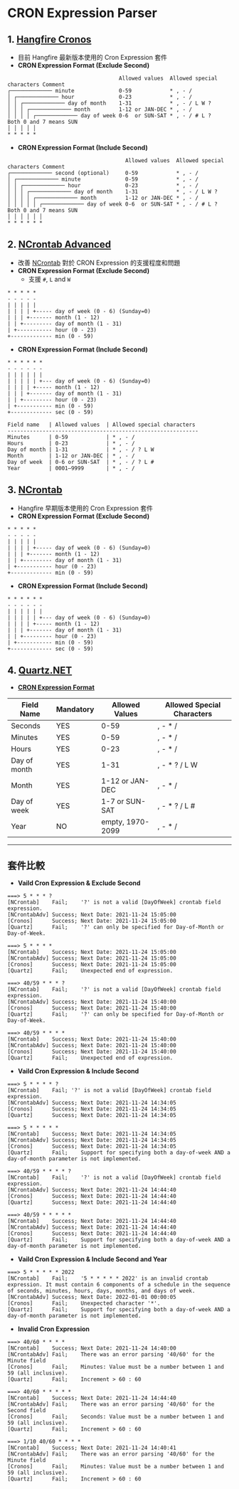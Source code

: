 # CRON Expression Parser

## 1. [Hangfire Cronos](https://github.com/HangfireIO/Cronos)

* 目前 Hangfire 最新版本使用的 Cron Expression 套件
* **CRON Expression Format (Exclude Second)**

```
                                   Allowed values  Allowed special characters Comment
┌───────────── minute              0-59            * , - /                      
│ ┌───────────── hour              0-23            * , - /                      
│ │ ┌───────────── day of month    1-31            * , - / L W ?                
│ │ │ ┌───────────── month         1-12 or JAN-DEC * , - /                      
│ │ │ │ ┌───────────── day of week 0-6  or SUN-SAT * , - / # L ?              Both 0 and 7 means SUN
│ │ │ │ │
* * * * *
```

* **CRON Expression Format (Include Second)**

```
                                     Allowed values  Allowed special characters Comment
┌───────────── second (optional)     0-59            * , - /                      
│ ┌───────────── minute              0-59            * , - /                      
│ │ ┌───────────── hour              0-23            * , - /                      
│ │ │ ┌───────────── day of month    1-31            * , - / L W ?                
│ │ │ │ ┌───────────── month         1-12 or JAN-DEC * , - /                      
│ │ │ │ │ ┌───────────── day of week 0-6  or SUN-SAT * , - / # L ?              Both 0 and 7 means SUN
│ │ │ │ │ │
* * * * * *
```



## 2. [NCrontab Advanced](https://github.com/jcoutch/NCrontab-Advanced)

* 改善 [NCrontab](#3-ncrontab) 對於 CRON Expression 的支援程度和問題
* **CRON Expression Format (Exclude Second)**
    * 支援 `#`, `L` and `W`

```
* * * * *
- - - - -
| | | | |
| | | | +----- day of week (0 - 6) (Sunday=0)
| | | +------- month (1 - 12)
| | +--------- day of month (1 - 31)
| +----------- hour (0 - 23)
+------------- min (0 - 59)
```

* **CRON Expression Format (Include Second)**

```
* * * * * *
- - - - - -
| | | | | |
| | | | | +--- day of week (0 - 6) (Sunday=0)
| | | | +----- month (1 - 12)
| | | +------- day of month (1 - 31)
| | +--------- hour (0 - 23)
| +----------- min (0 - 59)
+------------- sec (0 - 59)
```


```
Field name   | Allowed values  | Allowed special characters
------------------------------------------------------------
Minutes      | 0-59            | * , - /
Hours        | 0-23            | * , - /
Day of month | 1-31            | * , - / ? L W
Month        | 1-12 or JAN-DEC | * , - /
Day of week  | 0-6 or SUN-SAT  | * , - / ? L #
Year         | 0001–9999       | * , - /
```



## 3. [NCrontab](https://github.com/atifaziz/NCrontab)

* Hangfire 早期版本使用的 Cron Expression 套件
* **CRON Expression Format (Exclude Second)**

```
* * * * *
- - - - -
| | | | |
| | | | +----- day of week (0 - 6) (Sunday=0)
| | | +------- month (1 - 12)
| | +--------- day of month (1 - 31)
| +----------- hour (0 - 23)
+------------- min (0 - 59)
```

* **CRON Expression Format (Include Second)**

```
* * * * * *
- - - - - -
| | | | | |
| | | | | +--- day of week (0 - 6) (Sunday=0)
| | | | +----- month (1 - 12)
| | | +------- day of month (1 - 31)
| | +--------- hour (0 - 23)
| +----------- min (0 - 59)
+------------- sec (0 - 59)
```



## 4. [Quartz.NET](https://www.quartz-scheduler.net/)

* **[CRON Expression Format](https://www.quartz-scheduler.net/documentation/quartz-3.x/tutorial/crontrigger.html#examples)**

| **Field Name** | **Mandatory** | **Allowed Values** | **Allowed Special Characters** |
| -------------- | ------------- | ------------------ | ------------------------------ |
| Seconds        | YES           | 0-59               | , - * /                        |
| Minutes        | YES           | 0-59               | , - * /                        |
| Hours          | YES           | 0-23               | , - * /                        |
| Day of month   | YES           | 1-31               | , - * ? / L W                  |
| Month          | YES           | 1-12 or JAN-DEC    | , - * /                        |
| Day of week    | YES           | 1-7 or SUN-SAT     | , - * ? / L #                  |
| Year           | NO            | empty, 1970-2099   | , - * /                        |



---

## 套件比較

* **Vaild Cron Expression & Exclude Second**

```
===> 5 * * * ?
[NCrontab]    Fail;    '?' is not a valid [DayOfWeek] crontab field expression.
[NCrontabAdv] Success; Next Date: 2021-11-24 15:05:00
[Cronos]      Success; Next Date: 2021-11-24 15:05:00
[Quartz]      Fail;    '?' can only be specified for Day-of-Month or Day-of-Week.

===> 5 * * * *
[NCrontab]    Success; Next Date: 2021-11-24 15:05:00
[NCrontabAdv] Success; Next Date: 2021-11-24 15:05:00
[Cronos]      Success; Next Date: 2021-11-24 15:05:00
[Quartz]      Fail;    Unexpected end of expression.

===> 40/59 * * * ?
[NCrontab]    Fail;    '?' is not a valid [DayOfWeek] crontab field expression.
[NCrontabAdv] Success; Next Date: 2021-11-24 15:40:00
[Cronos]      Success; Next Date: 2021-11-24 15:40:00
[Quartz]      Fail;    '?' can only be specified for Day-of-Month or Day-of-Week.

===> 40/59 * * * *
[NCrontab]    Success; Next Date: 2021-11-24 15:40:00
[NCrontabAdv] Success; Next Date: 2021-11-24 15:40:00
[Cronos]      Success; Next Date: 2021-11-24 15:40:00
[Quartz]      Fail;    Unexpected end of expression.
```



* **Vaild Cron Expression & Include Second**

```
===> 5 * * * * ?
[NCrontab]    Fail; '?' is not a valid [DayOfWeek] crontab field expression.
[NCrontabAdv] Success; Next Date: 2021-11-24 14:34:05
[Cronos]      Success; Next Date: 2021-11-24 14:34:05
[Quartz]      Success; Next Date: 2021-11-24 14:34:05

===> 5 * * * * *
[NCrontab]    Success; Next Date: 2021-11-24 14:34:05
[NCrontabAdv] Success; Next Date: 2021-11-24 14:34:05
[Cronos]      Success; Next Date: 2021-11-24 14:34:05
[Quartz]      Fail;    Support for specifying both a day-of-week AND a day-of-month parameter is not implemented.

===> 40/59 * * * * ?
[NCrontab]    Fail;    '?' is not a valid [DayOfWeek] crontab field expression.
[NCrontabAdv] Success; Next Date: 2021-11-24 14:44:40
[Cronos]      Success; Next Date: 2021-11-24 14:44:40
[Quartz]      Success; Next Date: 2021-11-24 14:44:40

===> 40/59 * * * * *
[NCrontab]    Success; Next Date: 2021-11-24 14:44:40
[NCrontabAdv] Success; Next Date: 2021-11-24 14:44:40
[Cronos]      Success; Next Date: 2021-11-24 14:44:40
[Quartz]      Fail;    Support for specifying both a day-of-week AND a day-of-month parameter is not implemented.
```



* **Vaild Cron Expression & Include Second and Year**

```
===> 5 * * * * * 2022
[NCrontab]    Fail;    '5 * * * * * 2022' is an invalid crontab expression. It must contain 6 components of a schedule in the sequence of seconds, minutes, hours, days, months, and days of week.
[NCrontabAdv] Success; Next Date: 2022-01-01 00:00:05
[Cronos]      Fail;    Unexpected character '*'.
[Quartz]      Fail;    Support for specifying both a day-of-week AND a day-of-month parameter is not implemented.
```



* **Invalid Cron Expression**

```
===> 40/60 * * * *
[NCrontab]    Success; Next Date: 2021-11-24 14:40:00
[NCrontabAdv] Fail;    There was an error parsing '40/60' for the Minute field
[Cronos]      Fail;    Minutes: Value must be a number between 1 and 59 (all inclusive).
[Quartz]      Fail;    Increment > 60 : 60

===> 40/60 * * * * *
[NCrontab]    Success; Next Date: 2021-11-24 14:44:40
[NCrontabAdv] Fail;    There was an error parsing '40/60' for the Second field
[Cronos]      Fail;    Seconds: Value must be a number between 1 and 59 (all inclusive).
[Quartz]      Fail;    Increment > 60 : 60

===> 1/10 40/60 * * * *
[NCrontab]    Success; Next Date: 2021-11-24 14:40:41
[NCrontabAdv] Fail;    There was an error parsing '40/60' for the Minute field
[Cronos]      Fail;    Minutes: Value must be a number between 1 and 59 (all inclusive).
[Quartz]      Fail;    Increment > 60 : 60
```


